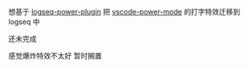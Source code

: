 想基于 [logseq-power-plugin](https://github.com/hkgnp/logseq-power-plugin) 把 [vscode-power-mode](https://github.com/hoovercj/vscode-power-mode) 的打字特效迁移到 logseq 中

还未完成 

感觉爆炸特效不太好 暂时搁置

